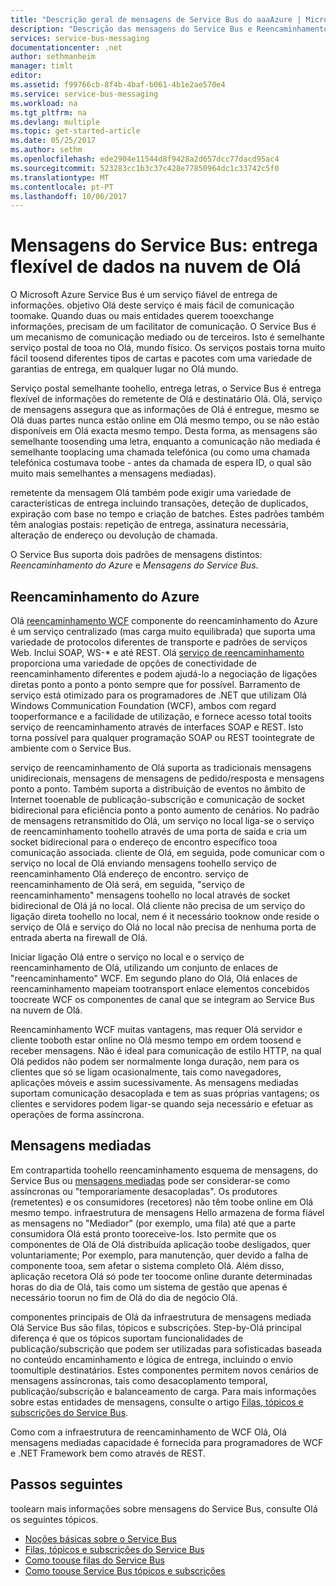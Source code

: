 ```yaml
---
title: "Descrição geral de mensagens de Service Bus do aaaAzure | Microsoft Docs"
description: "Descrição das mensagens do Service Bus e Reencaminhamento do Azure"
services: service-bus-messaging
documentationcenter: .net
author: sethmanheim
manager: timlt
editor: 
ms.assetid: f99766cb-8f4b-4baf-b061-4b1e2ae570e4
ms.service: service-bus-messaging
ms.workload: na
ms.tgt_pltfrm: na
ms.devlang: multiple
ms.topic: get-started-article
ms.date: 05/25/2017
ms.author: sethm
ms.openlocfilehash: ede2904e11544d8f9428a2d657dcc77dacd95ac4
ms.sourcegitcommit: 523283cc1b3c37c428e77850964dc1c33742c5f0
ms.translationtype: MT
ms.contentlocale: pt-PT
ms.lasthandoff: 10/06/2017
---
```

# <a name="service-bus-messaging-flexible-data-delivery-in-hello-cloud"></a>Mensagens do Service Bus: entrega flexível de dados na nuvem de Olá
O Microsoft Azure Service Bus é um serviço fiável de entrega de informações. objetivo Olá deste serviço é mais fácil de comunicação toomake. Quando duas ou mais entidades querem tooexchange informações, precisam de um facilitator de comunicação. O Service Bus é um mecanismo de comunicação mediado ou de terceiros. Isto é semelhante serviço postal de tooa no Olá, mundo físico. Os serviços postais torna muito fácil toosend diferentes tipos de cartas e pacotes com uma variedade de garantias de entrega, em qualquer lugar no Olá mundo.

Serviço postal semelhante toohello, entrega letras, o Service Bus é entrega flexível de informações do remetente de Olá e destinatário Olá. Olá, serviço de mensagens assegura que as informações de Olá é entregue, mesmo se Olá duas partes nunca estão online em Olá mesmo tempo, ou se não estão disponíveis em Olá exacta mesmo tempo. Desta forma, as mensagens são semelhante toosending uma letra, enquanto a comunicação não mediada é semelhante tooplacing uma chamada telefónica (ou como uma chamada telefónica costumava toobe - antes da chamada de espera ID, o qual são muito mais semelhantes a mensagens mediadas).

remetente da mensagem Olá também pode exigir uma variedade de características de entrega incluindo transações, deteção de duplicados, expiração com base no tempo e criação de batches. Estes padrões também têm analogias postais: repetição de entrega, assinatura necessária, alteração de endereço ou devolução de chamada.

O Service Bus suporta dois padrões de mensagens distintos: *Reencaminhamento do Azure* e *Mensagens do Service Bus*.

## <a name="azure-relay"></a>Reencaminhamento do Azure
Olá [reencaminhamento WCF](../service-bus-relay/relay-what-is-it.md) componente do reencaminhamento do Azure é um serviço centralizado (mas carga muito equilibrada) que suporta uma variedade de protocolos diferentes de transporte e padrões de serviços Web. Inclui SOAP, WS-* e até REST. Olá [serviço de reencaminhamento](../service-bus-relay/service-bus-dotnet-how-to-use-relay.md) proporciona uma variedade de opções de conectividade de reencaminhamento diferentes e podem ajudá-lo a negociação de ligações diretas ponto a ponto a ponto sempre que for possível. Barramento de serviço está otimizado para os programadores de .NET que utilizam Olá Windows Communication Foundation (WCF), ambos com regard tooperformance e a facilidade de utilização, e fornece acesso total tooits serviço de reencaminhamento através de interfaces SOAP e REST. Isto torna possível para qualquer programação SOAP ou REST toointegrate de ambiente com o Service Bus.

serviço de reencaminhamento de Olá suporta as tradicionais mensagens unidirecionais, mensagens de mensagens de pedido/resposta e mensagens ponto a ponto. Também suporta a distribuição de eventos no âmbito de Internet tooenable de publicação-subscrição e comunicação de socket bidirecional para eficiência ponto a ponto aumento de cenários. No padrão de mensagens retransmitido do Olá, um serviço no local liga-se o serviço de reencaminhamento toohello através de uma porta de saída e cria um socket bidirecional para o endereço de encontro específico tooa comunicação associada. cliente de Olá, em seguida, pode comunicar com o serviço no local de Olá enviando mensagens toohello serviço de reencaminhamento Olá endereço de encontro. serviço de reencaminhamento de Olá será, em seguida, "serviço de reencaminhamento" mensagens toohello no local através de socket bidirecional de Olá já no local. Olá cliente não precisa de um serviço do ligação direta toohello no local, nem é it necessário tooknow onde reside o serviço de Olá e serviço do Olá no local não precisa de nenhuma porta de entrada aberta na firewall de Olá.

Iniciar ligação Olá entre o serviço no local e o serviço de reencaminhamento de Olá, utilizando um conjunto de enlaces de "reencaminhamento" WCF. Em segundo plano do Olá, Olá enlaces de reencaminhamento mapeiam tootransport enlace elementos concebidos toocreate WCF os componentes de canal que se integram ao Service Bus na nuvem de Olá.

Reencaminhamento WCF muitas vantagens, mas requer Olá servidor e cliente tooboth estar online no Olá mesmo tempo em ordem toosend e receber mensagens. Não é ideal para comunicação de estilo HTTP, na qual Olá pedidos não podem ser normalmente longa duração, nem para os clientes que só se ligam ocasionalmente, tais como navegadores, aplicações móveis e assim sucessivamente. As mensagens mediadas suportam comunicação desacoplada e tem as suas próprias vantagens; os clientes e servidores podem ligar-se quando seja necessário e efetuar as operações de forma assíncrona.

## <a name="brokered-messaging"></a>Mensagens mediadas
Em contrapartida toohello reencaminhamento esquema de mensagens, do Service Bus ou [mensagens mediadas](service-bus-queues-topics-subscriptions.md) pode ser considerar-se como assíncronas ou "temporariamente desacopladas". Os produtores (remetentes) e os consumidores (recetores) não têm toobe online em Olá mesmo tempo. infraestrutura de mensagens Hello armazena de forma fiável as mensagens no "Mediador" (por exemplo, uma fila) até que a parte consumidora Olá está pronto tooreceive-los. Isto permite que os componentes de Olá de Olá distribuída aplicação toobe desligados, quer voluntariamente; Por exemplo, para manutenção, quer devido a falha de componente tooa, sem afetar o sistema completo Olá. Além disso, aplicação recetora Olá só pode ter toocome online durante determinadas horas do dia de Olá, tais como um sistema de gestão que apenas é necessário toorun no fim de Olá do dia de negócio Olá.

componentes principais de Olá da infraestrutura de mensagens mediada Olá Service Bus são filas, tópicos e subscrições.  Step-by-Olá principal diferença é que os tópicos suportam funcionalidades de publicação/subscrição que podem ser utilizadas para sofisticadas baseada no conteúdo encaminhamento e lógica de entrega, incluindo o envio toomultiple destinatários. Estes componentes permitem novos cenários de mensagens assíncronas, tais como desacoplamento temporal, publicação/subscrição e balanceamento de carga. Para mais informações sobre estas entidades de mensagens, consulte o artigo [Filas, tópicos e subscrições do Service Bus](service-bus-queues-topics-subscriptions.md).

Como com a infraestrutura de reencaminhamento de WCF Olá, Olá mensagens mediadas capacidade é fornecida para programadores de WCF e .NET Framework bem como através de REST.

## <a name="next-steps"></a>Passos seguintes
toolearn mais informações sobre mensagens do Service Bus, consulte Olá os seguintes tópicos.

* [Noções básicas sobre o Service Bus](service-bus-fundamentals-hybrid-solutions.md)
* [Filas, tópicos e subscrições do Service Bus](service-bus-queues-topics-subscriptions.md)
* [Como toouse filas do Service Bus](service-bus-dotnet-get-started-with-queues.md)
* [Como toouse Service Bus tópicos e subscrições](service-bus-dotnet-how-to-use-topics-subscriptions.md)

